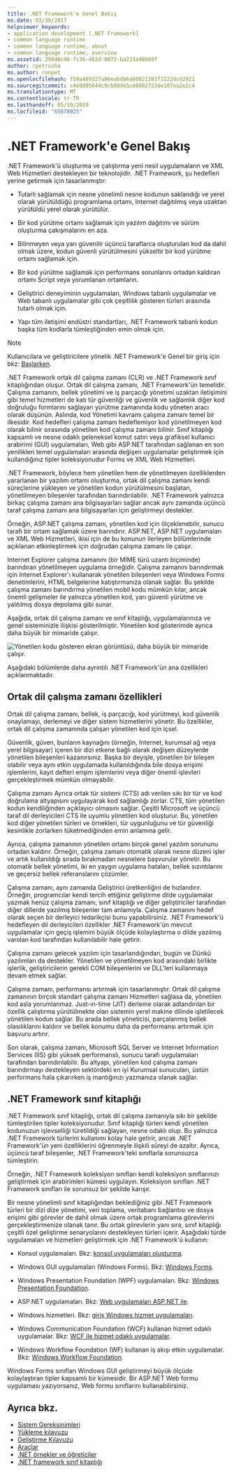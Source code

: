 ```yaml
---
title: .NET Framework'e Genel Bakış
ms.date: 03/30/2017
helpviewer_keywords:
- application development [.NET Framework]
- common language runtime
- common language runtime, about
- common language runtime, overview
ms.assetid: 29848c96-fc36-462d-8072-ba223a40b697
author: rpetrusha
ms.author: ronpet
ms.openlocfilehash: f50a469327a06eabdb6a80821203f2222dcd2921
ms.sourcegitcommit: c4e9d05644c9cb89de5ce6002723de107ea2e2c4
ms.translationtype: MT
ms.contentlocale: tr-TR
ms.lasthandoff: 05/19/2019
ms.locfileid: "65878025"
---
```

# <a name="overview-of-the-net-framework"></a>.NET Framework'e Genel Bakış

.NET Framework'ü oluşturma ve çalıştırma yeni nesil uygulamaların ve XML Web Hizmetleri destekleyen bir teknolojidir. .NET Framework, şu hedefleri yerine getirmek için tasarlanmıştır:

- Tutarlı sağlamak için nesne yönelimli nesne kodunun saklandığı ve yerel olarak yürütüldüğü programlama ortamı, Internet dağıtılmış veya uzaktan yürütüldü yerel olarak yürütülür.

- Bir kod yürütme ortamı sağlamak için yazılım dağıtımı ve sürüm oluşturma çakışmalarını en aza.

- Bilinmeyen veya yarı güvenilir üçüncü taraflarca oluşturulan kod da dahil olmak üzere, kodun güvenli yürütülmesini yükseltir bir kod yürütme ortamı sağlamak için.

- Bir kod yürütme sağlamak için performans sorunlarını ortadan kaldıran ortamı Script veya yorumlanan ortamların.

- Geliştirici deneyiminin uygulamaları, Windows tabanlı uygulamalar ve Web tabanlı uygulamalar gibi çok çeşitlilik gösteren türleri arasında tutarlı olmak için.

- Yapı tüm iletişimi endüstri standartları, .NET Framework tabanlı kodun başka tüm kodlarla tümleştiğinden emin olmak için.

> [!NOTE]
> Kullanıcılara ve geliştiricilere yönelik .NET Framework'e Genel bir giriş için bkz: [Başlarken](../../../docs/framework/get-started/index.md).

.NET Framework ortak dil çalışma zamanı (CLR) ve .NET Framework sınıf kitaplığından oluşur. Ortak dil çalışma zamanı, .NET Framework'ün temelidir. Çalışma zamanını, bellek yönetimi ve iş parçacığı yönetimi uzaktan iletişimini gibi temel hizmetleri de katı tür güvenliği ve güvenlik ve sağlamlık diğer kod doğruluğu formlarını sağlayan yürütme zamanında kodu yöneten aracı olarak düşünün. Aslında, kod Yönetimi kavramı çalışma zamanı temel bir ilkesidir. Kod hedefleri çalışma zamanı hedeflemiyor kod yönetilmeyen kod olarak bilinir sırasında yönetilen kod çalışma zamanı bilinir. Sınıf kitaplığı kapsamlı ve nesne odaklı geleneksel komut satırı veya grafiksel kullanıcı arabirimi (GUI) uygulamaları, Web gibi ASP.NET tarafından sağlanan en son yenilikleri temel uygulamaları arasında değişen uygulamalar geliştirmek için kullandığınız tipler koleksiyonudur Forms ve XML Web Hizmetleri.

.NET Framework, böylece hem yönetilen hem de yönetilmeyen özelliklerden yararlanan bir yazılım ortamı oluşturma, ortak dil çalışma zamanı kendi süreçlerine yükleyen ve yönetilen kodun yürütülmesini başlatan, yönetilmeyen bileşenler tarafından barındırılabilir. .NET Framework yalnızca birkaç çalışma zamanı ana bilgisayarları sağlar ancak aynı zamanda üçüncü taraf çalışma zamanı ana bilgisayarları için geliştirmeyi destekler.

Örneğin, ASP.NET çalışma zamanı, yönetilen kod için ölçeklenebilir, sunucu tarafı bir ortam sağlamak üzere barındırır. ASP.NET, ASP.NET uygulamaları ve XML Web Hizmetleri, ikisi için de bu konunun ilerleyen bölümlerinde açıklanan etkinleştirmek için doğrudan çalışma zamanı ile çalışır.

Internet Explorer çalışma zamanını (bir MIME türü uzantı biçiminde) barındıran yönetilmeyen uygulama örneğidir. Çalışma zamanını barındırmak için Internet Explorer'ı kullanarak yönetilen bileşenleri veya Windows Forms denetimlerini, HTML belgelerine katıştırmanıza olanak sağlar. Bu şekilde çalışma zamanı barındırma yönetilen mobil kodu mümkün kılar, ancak önemli gelişmeler ile yalnızca yönetilen kod, yarı güvenli yürütme ve yalıtılmış dosya depolama gibi sunar.

Aşağıda, ortak dil çalışma zamanı ve sınıf kitaplığı, uygulamalarınıza ve genel sisteminizle ilişkisi gösterilmiştir. Yönetilen kod gösterimde ayrıca daha büyük bir mimaride çalışır.

![Yönetilen kodu gösteren ekran görüntüsü, daha büyük bir mimaride çalışır.](./media/overview/language-runtime-class-library-relationship.gif)

Aşağıdaki bölümlerde daha ayrıntılı .NET Framework'ün ana özellikleri açıklanmaktadır.

## <a name="features-of-the-common-language-runtime"></a>Ortak dil çalışma zamanı özellikleri

Ortak dil çalışma zamanı, bellek, iş parçacığı, kod yürütmeyi, kod güvenlik onaylamayı, derlemeyi ve diğer sistem hizmetlerini yönetir. Bu özellikler, ortak dil çalışma zamanında çalışan yönetilen kod için içsel.

Güvenlik, güven, bunların kaynağını (örneğin, Internet, kurumsal ağ veya yerel bilgisayar) içeren bir dizi etkene bağlı olarak değişen düzeylerde yönetilen bileşenleri kazanırsınız. Başka bir deyişle, yönetilen bir bileşen olabilir veya aynı etkin uygulamada kullanıldığında bile dosya erişimi işlemlerini, kayıt defteri erişim işlemlerini veya diğer önemli işlevleri gerçekleştirmek mümkün olmayabilir.

Çalışma zamanı Ayrıca ortak tür sistemi (CTS) adı verilen sıkı bir tür ve kod doğrulama altyapısını uygulayarak kod sağlamlığı zorlar. CTS, tüm yönetilen kodun kendiliğinden açıklayıcı olmasını sağlar. Çeşitli Microsoft ve üçüncü taraf dil derleyicileri CTS ile uyumlu yönetilen kod oluşturur. Bu, yönetilen kod diğer yönetilen türleri ve örnekleri, tür uygunluğunu ve tür güvenliği kesinlikle zorlarken tüketmediğinden emin anlamına gelir.

Ayrıca, çalışma zamanının yönetilen ortamı birçok genel yazılım sorununu ortadan kaldırır. Örneğin, çalışma zamanı otomatik olarak nesne düzeni işler ve artık kullanıldığı sırada bırakmadan nesnelere başvurular yönetir. Bu otomatik bellek yönetimi, iki en yaygın uygulama hataları, bellek sızıntılarını ve geçersiz bellek referanslarını çözümler.

Çalışma zamanı, aynı zamanda Geliştirici üretkenliğini de hızlandırır. Örneğin, programcılar kendi tercih ettiğiniz geliştirme dilde uygulamalar yazmak henüz çalışma zamanı, sınıf kitaplığı ve diğer geliştiriciler tarafından diğer dillerde yazılmış bileşenler tam anlamıyla. Çalışma zamanını hedef olarak seçen bir derleyici tedarikçisi bunu yapabilirsiniz. .NET Framework'ü hedefleyen dil derleyicileri özellikler .NET Framework'ün mevcut uygulamalar için geçiş işlemini büyük ölçüde kolaylaştırma o dilde yazılmış varolan kod tarafından kullanılabilir hale getirir.

Çalışma zamanı gelecek yazılım için tasarlandığından, bugün ve Dünkü yazılımları da destekler. Yönetilen ve yönetilmeyen kod arasındaki birlikte işlerlik, geliştiricilerin gerekli COM bileşenlerini ve DLL'leri kullanmaya devam etmek sağlar.

Çalışma zamanı, performansı artırmak için tasarlanmıştır. Ortak dil çalışma zamanının birçok standart çalışma zamanı Hizmetleri sağlasa da, yönetilen kod asla yorumlanmaz. Just-ın-time (JIT) derleme olarak adlandırılan bir özellik çalıştırma yürütülmekte olan sistemin yerel makine dilinde işletilecek yönetilen kodun sağlar. Bu arada bellek yöneticisi, parçalanmış bellek olasılıklarını kaldırır ve bellek konumu daha da performansı artırmak için başvuru artırır.

Son olarak, çalışma zamanı, Microsoft SQL Server ve Internet Information Services (IIS) gibi yüksek performanslı, sunucu tarafı uygulamaları tarafından barındırılabilir. Bu altyapı, yönetilen kod çalışma zamanı barındırmayı destekleyen sektördeki en iyi Kurumsal sunucuları, üstün performans hala çıkarırken iş mantığınızı yazmanıza olanak sağlar.

## <a name="net-framework-class-library"></a>.NET Framework sınıf kitaplığı

.NET Framework sınıf kitaplığı, ortak dil çalışma zamanıyla sıkı bir şekilde tümleştirilen tipler koleksiyonudur. Sınıf kitaplığı türleri kendi yönetilen kodunuzun işlevselliği türetildiği sağlayan, nesne odaklı olup. Bu yalnızca .NET Framework türlerini kullanımı kolay hale getirir, ancak .NET Framework'ün yeni özelliklerini öğrenmeyle ilişkili süreyi de azaltır. Ayrıca, üçüncü taraf bileşenler, .NET Framework'teki sınıflarla sorunsuzca tümleştirin.

Örneğin, .NET Framework koleksiyon sınıfları kendi koleksiyon sınıflarınızı geliştirmek için arabirimleri kümesi uygulayın. Koleksiyon sınıfları .NET Framework sınıfları ile sorunsuz bir şekilde karışır.

Bir nesne yönelimli sınıf kitaplığından beklediğiniz gibi .NET Framework türleri bir dizi dize yönetimi, veri toplama, veritabanı bağlantısı ve dosya erişimi gibi görevler de dahil olmak üzere ortak programlama görevlerini gerçekleştirmenize olanak tanır. Bu ortak görevlerin yanı sıra, sınıf kitaplığı çeşitli özel geliştirme senaryolarını destekleyen türleri içerir. Aşağıdaki türde uygulamaları ve hizmetleri geliştirmek için .NET Framework'ü kullanın:

- Konsol uygulamaları. Bkz: [konsol uygulamaları oluşturma](../../../docs/standard/building-console-apps.md).

- Windows GUI uygulamaları (Windows Forms). Bkz: [Windows Forms](../../../docs/framework/winforms/index.md).

- Windows Presentation Foundation (WPF) uygulamaları. Bkz: [Windows Presentation Foundation](../../../docs/framework/wpf/index.md).

- ASP.NET uygulamaları. Bkz: [Web uygulamaları ASP.NET ile](../../../docs/framework/develop-web-apps-with-aspnet.md).

- Windows hizmetleri. Bkz: [giriş Windows hizmet uygulamaları](../../../docs/framework/windows-services/introduction-to-windows-service-applications.md).

- Windows Communication Foundation (WCF) kullanan hizmet odaklı uygulamalar. Bkz: [WCF ile hizmet odaklı uygulamalar](../../../docs/framework/wcf/index.md).

- Windows Workflow Foundation (WF) kullanan iş akışı etkin uygulamalar. Bkz: [Windows Workflow Foundation](../windows-workflow-foundation/index.md).

Windows Forms sınıfları Windows GUI geliştirmeyi büyük ölçüde kolaylaştıran tipler kapsamlı bir kümesidir. Bir ASP.NET Web formu uygulaması yazıyorsanız, Web formu sınıflarını kullanabilirsiniz.

## <a name="see-also"></a>Ayrıca bkz.

- [Sistem Gereksinimleri](../../../docs/framework/get-started/system-requirements.md)
- [Yükleme kılavuzu](../../../docs/framework/install/index.md)
- [Geliştirme Kılavuzu](../../../docs/framework/development-guide.md)
- [Araçlar](../../../docs/framework/tools/index.md)
- [.NET örnekler ve öğreticiler](../../samples-and-tutorials/index.md)
- [.NET framework sınıf kitaplığı](https://go.microsoft.com/fwlink/?LinkID=227195)
